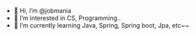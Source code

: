 - 👋 Hi, I’m @jobmania
- 👀 I’m interested in CS, Programming..
- 🌱 I’m currently learning Java, Spring, Spring boot, Jpa, etc~~


<!---
jobmania/jobmania is a ✨ special ✨ repository because its `README.md` (this file) appears on your GitHub profile.
You can click the Preview link to take a look at your changes.
--->
